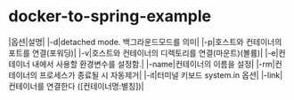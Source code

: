 # docker-to-spring-example
|옵션|설명|
|-d|detached mode. 백그라운드모드를 의미|
|-p|호스트와 컨테이너의 포트를 연결(포워딩)|
|-v|호스트와 컨테이너의 디렉토리를 연결(마운트)(볼륨)|
|-e|컨테이너 내에서 사용할 환경변수를 설정함.|
|-name|컨테이너의 이름을 설정|
|-rm|컨테이너의 프로세스가 종료될 시 자동제거|
|-it|터미널 키보드 system.in 옵션|
|-link|컨테이너를 연결한다 ([컨테이너명:별칭])|
